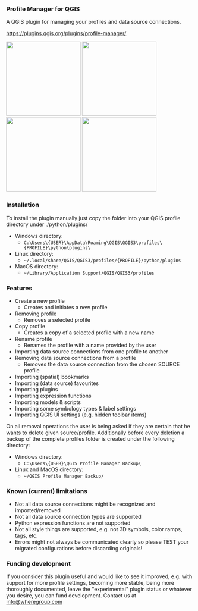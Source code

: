 ### Profile Manager for QGIS ###
A QGIS plugin for managing your profiles and data source connections.

https://plugins.qgis.org/plugins/profile-manager/

<a href="https://github.com/WhereGroup/profile-manager/assets/7661092/a64ea854-bff3-48a0-b1ff-83f3d4eaa5b7"><img src="https://github.com/WhereGroup/profile-manager/assets/7661092/a64ea854-bff3-48a0-b1ff-83f3d4eaa5b7" width="200"></a>
<a href="https://github.com/WhereGroup/profile-manager/assets/7661092/711faa86-c36c-40bc-92ab-7b73016996ae"><img src="https://github.com/WhereGroup/profile-manager/assets/7661092/711faa86-c36c-40bc-92ab-7b73016996ae" width="200"></a>
<a href="https://github.com/WhereGroup/profile-manager/assets/7661092/0c646930-88d8-45fe-81c8-4a5bf4501152"><img src="https://github.com/WhereGroup/profile-manager/assets/7661092/0c646930-88d8-45fe-81c8-4a5bf4501152" width="200"></a>
<a href="https://github.com/WhereGroup/profile-manager/assets/7661092/079665d6-e0ff-45fb-a65c-3b49cd9229de"><img src="https://github.com/WhereGroup/profile-manager/assets/7661092/079665d6-e0ff-45fb-a65c-3b49cd9229de" width="200"></a>

### Installation ###
To install the plugin manually just copy the folder into your QGIS profile directory under ./python/plugins/

- Windows directory:
    - `C:\Users\{USER}\AppData\Roaming\QGIS\QGIS3\profiles\{PROFILE}\python\plugins\`
- Linux directory:
    - `~/.local/share/QGIS/QGIS3/profiles/{PROFILE}/python/plugins`
- MacOS directory:
    - `~/Library/Application Support/QGIS/QGIS3/profiles`

### Features ###
- Create a new profile
    - Creates and initiates a new profile
- Removing profile
    - Removes a selected profile
- Copy profile
    - Creates a copy of a selected profile with a new name
- Rename profile
    - Renames the profile with a name provided by the user
- Importing data source connections from one profile to another
- Removing data source connections from a profile
    - Removes the data source connection from the chosen SOURCE profile
- Importing (spatial) bookmarks
- Importing (data source) favourites
- Importing plugins
- Importing expression functions
- Importing models & scripts
- Importing some symbology types & label settings
- Importing QGIS UI settings (e.g. hidden toolbar items)

On all removal operations the user is being asked if they are certain
that he wants to delete given source/profile.
Additionally before every deletion a backup of the complete profiles
folder is created under the following directory:
- Windows directory:
    - `C:\Users\{USER}\QGIS Profile Manager Backup\`
- Linux and MacOS directory:
    - `~/QGIS Profile Manager Backup/`

### Known (current) limitations ###
- Not all data source connections might be recognized and imported/removed
- Not all data source connection types are supported
- Python expression functions are not supported
- Not all style things are supported, e.g. not 3D symbols, color ramps,
  tags, etc.
- Errors might not always be communicated clearly so please TEST your
  migrated configurations before discarding originals!

### Funding development ###
If you consider this plugin useful and would like to see it improved, e.g.
with support for more profile settings, becoming more stable, being more
thoroughly documented, leave the "experimental" plugin status or whatever
you desire, you can fund development. Contact us at info@wheregroup.com
